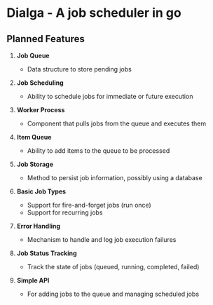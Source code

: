 # Dialga - A job scheduler in go

## Planned Features

1. **Job Queue**

   - Data structure to store pending jobs

2. **Job Scheduling**

   - Ability to schedule jobs for immediate or future execution

3. **Worker Process**

   - Component that pulls jobs from the queue and executes them

4. **Item Queue**

   - Ability to add items to the queue to be processed

5. **Job Storage**

   - Method to persist job information, possibly using a database

6. **Basic Job Types**

   - Support for fire-and-forget jobs (run once)
   - Support for recurring jobs

7. **Error Handling**

   - Mechanism to handle and log job execution failures

8. **Job Status Tracking**

   - Track the state of jobs (queued, running, completed, failed)

9. **Simple API**
   - For adding jobs to the queue and managing scheduled jobs
